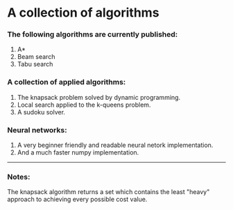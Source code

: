 # A collection of algorithms

### The following algorithms are currently published:

1. A*
2. Beam search
3. Tabu search

### A collection of applied algorithms:

1. The knapsack problem solved by dynamic programming.
2. Local search applied to the k-queens problem.
3. A sudoku solver.

### Neural networks:

1. A very beginner friendly and readable neural netork implementation.
2. And a much faster numpy implementation.


<hr>

### Notes:
The knapsack algorithm returns a set which contains the least "heavy" approach to achieving every possible cost value.
